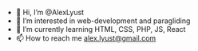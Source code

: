 - 👋 Hi, I’m @AlexLyust
- 👀 I’m interested in web-development and paragliding
- 🌱 I’m currently learning HTML, CSS, PHP, JS, React
- 📫 How to reach me alex.lyust@gmail.com


<!---
AlexLyust/AlexLyust is a ✨ special ✨ repository because its `README.md` (this file) appears on your GitHub profile.
You can click the Preview link to take a look at your changes.
--->
